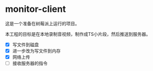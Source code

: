 # monitor-client
这是一个准备在树莓派上运行的项目。  

本工程的目标是在本地录制音视频，制作成TS小片段，然后推送到服务器。

- [x] 写文件到磁盘
- [x] 进一步改为写文件到内存
- [x] 网络上传
- [ ] 接收服务器的指令
